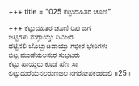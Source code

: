 +++
title = "025 ಕೆಟ್ಟುದಹಿತರ ಚೂಣಿ"

+++
ಕೆಟ್ಟುದಹಿತರ ಚೂಣಿ ರಿಪು ಜಗ  
ಜಟ್ಟಿಗಳು ನುಗ್ಗಾಯ್ತು ದಿವಿಜರ  
ಥಟ್ಟಿನಲಿ ಬೊಬ್ಬಾಟವಾಯ್ತು ಗಭೀರ ಭೇರಿಗಳು   
ಬಿಟ್ಟ ಮಂಡೆಯಲಸುರ ಸುಭಟರು  
ಕೆಟ್ಟು ಹಾಯ್ದರು ಕೂಡೆ ಹೆಣ ಸಾ  
ಲಿಟ್ಟುದುರೆಯೆನಲರುಣಜಲ ನಗರೋಪಕಂಠದಲಿ     ॥25॥